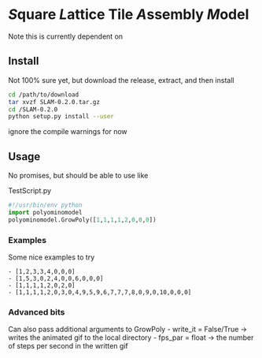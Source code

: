 # *S*quare *L*attice Tile *A*ssembly *M*odel 

Note this is currently dependent on


## Install

Not 100% sure yet, but download the release, extract, and then install
```bash
cd /path/to/download
tar xvzf SLAM-0.2.0.tar.gz
cd /SLAM-0.2.0
python setup.py install --user 
```
ignore the compile warnings for now

## Usage

No promises, but should be able to use like 

TestScript.py
```python
#!/usr/bin/env python
import polyominomodel
polyominomodel.GrowPoly([1,1,1,1,2,0,0,0])
```

### Examples

Some nice examples to try

    - [1,2,3,3,4,0,0,0]
    - [1,5,3,0,2,4,0,0,6,0,0,0]
    - [1,1,1,1,2,0,2,0]
    - [1,1,1,1,2,0,3,0,4,9,5,9,6,7,7,7,8,0,9,0,10,0,0,0]
    
### Advanced bits

Can also pass additional arguments to GrowPoly
    - write_it = False/True -> writes the animated gif to the local directory
    - fps_par  = float      -> the number of steps per second in the written gif
